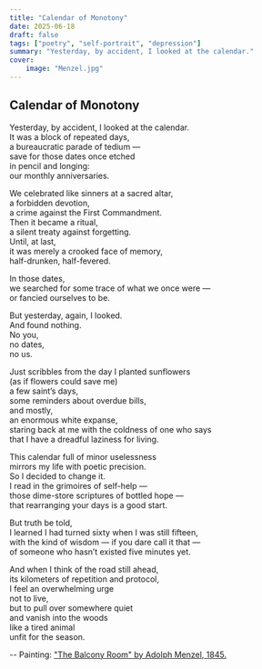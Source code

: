 ```yaml
---
title: "Calendar of Monotony"
date: 2025-06-18
draft: false
tags: ["poetry", "self-portrait", "depression"]
summary: "Yesterday, by accident, I looked at the calendar."
cover:
    image: "Menzel.jpg"
---
```


## Calendar of Monotony

Yesterday, by accident, I looked at the calendar.<br>
It was a block of repeated days,<br>
a bureaucratic parade of tedium —<br>
save for those dates once etched<br>
in pencil and longing:<br>
our monthly anniversaries.<br>

We celebrated like sinners at a sacred altar,<br>
a forbidden devotion,<br>
a crime against the First Commandment.<br>
Then it became a ritual,<br>
a silent treaty against forgetting.<br>
Until, at last,<br>
it was merely a crooked face of memory,<br>
half-drunken, half-fevered.<br>

In those dates,<br>
we searched for some trace of what we once were —<br>
or fancied ourselves to be.<br>

But yesterday, again, I looked.<br>
And found nothing.<br>
No you,<br>
no dates,<br>
no us.<br>

Just scribbles from the day I planted sunflowers<br>
(as if flowers could save me)<br>
a few saint’s days,<br>
some reminders about overdue bills,<br>
and mostly,<br>
an enormous white expanse,<br>
staring back at me with the coldness of one who says<br>
that I have a dreadful laziness for living.<br>

This calendar full of minor uselessness<br>
mirrors my life with poetic precision.<br>
So I decided to change it.<br>
I read in the grimoires of self-help —<br>
those dime-store scriptures of bottled hope —<br>
that rearranging your days is a good start.<br>

But truth be told,<br>
I learned I had turned sixty when I was still fifteen,<br>
with the kind of wisdom — if you dare call it that —<br>
of someone who hasn’t existed five minutes yet.<br>

And when I think of the road still ahead,<br>
its kilometers of repetition and protocol,<br>
I feel an overwhelming urge<br>
not to live,<br>
but to pull over somewhere quiet<br>
and vanish into the woods<br>
like a tired animal<br>
unfit for the season.

--
Painting: ["The Balcony Room" by Adolph Menzel, 1845.](https://artsandculture.google.com/asset/the-balcony-room-adolph-menzel/fwHrPjX2ArS8TQ?hl=en)
